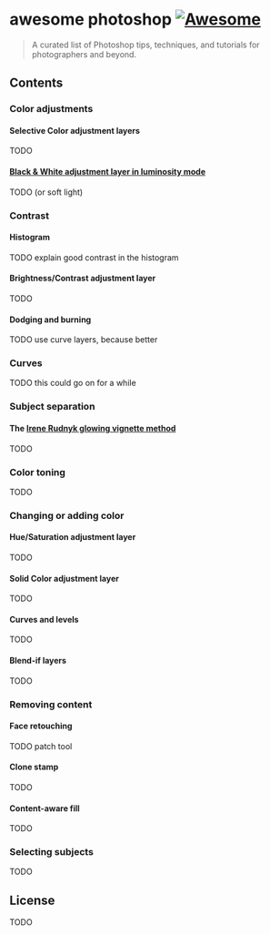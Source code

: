# awesome photoshop [![Awesome](https://awesome.re/badge.svg)](https://awesome.re)

> A curated list of Photoshop tips, techniques, and tutorials for photographers and beyond.

## Contents

### Color adjustments

#### Selective Color adjustment layers
TODO

#### [Black & White adjustment layer in luminosity mode](https://fstoppers.com/education/10-editing-techniques-changed-my-photography-68187)
TODO (or soft light)

### Contrast

#### Histogram
TODO explain good contrast in the histogram

#### Brightness/Contrast adjustment layer
TODO

#### Dodging and burning
TODO use curve layers, because better

### Curves
TODO this could go on for a while

### Subject separation

#### The [Irene Rudnyk glowing vignette method](https://www.youtube.com/watch?v=5bN-6QVxcIY)
TODO

### Color toning
TODO

### Changing or adding color

#### Hue/Saturation adjustment layer
TODO

#### Solid Color adjustment layer
TODO

#### Curves and levels
TODO

#### Blend-if layers
TODO

### Removing content

#### Face retouching
TODO patch tool

#### Clone stamp
TODO

#### Content-aware fill
TODO

### Selecting subjects
TODO

## License

TODO
